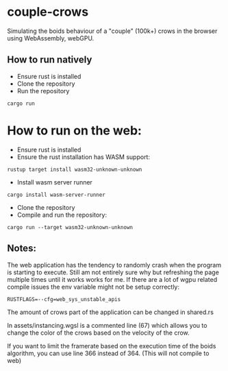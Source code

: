 # couple-crows
Simulating the boids behaviour of a "couple" (100k+) crows in the browser using WebAssembly, webGPU.

## How to run natively
- Ensure rust is installed
- Clone the repository
- Run the repository
```
cargo run
```

# How to run on the web:
- Ensure rust is installed
- Ensure the rust installation has WASM support:
```
rustup target install wasm32-unknown-unknown
```
- Install wasm server runner
```
cargo install wasm-server-runner
```
- Clone the repository
- Compile and run the repository:
```
cargo run --target wasm32-unknown-unknown
```


## Notes:
The web application has the tendency to randomly crash when the program is starting to execute.
Still am not entirely sure why but refreshing the page multiple times until it works works for me.
If there are a lot of wgpu related compile issues the env variable might not be setup correctly:
```
RUSTFLAGS=--cfg=web_sys_unstable_apis
```

The amount of crows part of the application can be changed in shared.rs

In assets/instancing.wgsl is a commented line (67) which allows you to change the color of the crows based on the velocity of the crow.

If you want to limit the framerate based on the execution time of the boids algorithm, you can use line 366 instead of 364.
(This will not compile to web)

